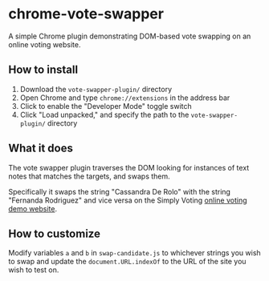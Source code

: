 # chrome-vote-swapper
A simple Chrome plugin demonstrating DOM-based vote swapping on an online voting website.

## How to install

1. Download the `vote-swapper-plugin/` directory
2. Open Chrome and type `chrome://extensions` in the address bar
3. Click to enable the "Developer Mode" toggle switch
4. Click "Load unpacked," and specify the path to the `vote-swapper-plugin/` directory

## What it does

The vote swapper plugin traverses the DOM looking for instances of text notes that matches the targets, and swaps them. 

Specifically it swaps the string "Cassandra De Rolo" with the string "Fernanda Rodriguez" and vice versa on the Simply Voting [online voting demo website](https://demo.simplyvoting.com).

## How to customize

Modify variables `a` and `b` in `swap-candidate.js` to whichever strings you wish to swap and update the `document.URL.indexOf` to the URL of the site you wish to test on.
